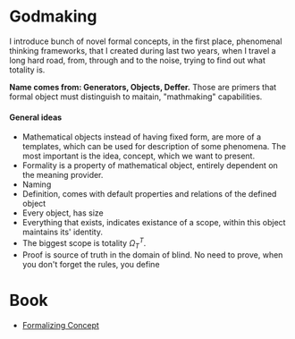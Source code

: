 # Godmaking

I introduce bunch of novel formal concepts, in the first place, phenomenal thinking frameworks,
that I created during last two years, when I travel a long hard road, from, through and to the noise, trying to find out what totality is.

__Name comes from: Generators, Objects, Deffer.__
Those are primers that formal object must distinguish to maitain, "mathmaking" capabilities.


#### General ideas
 - Mathematical objects instead of having fixed form, are more of a templates, which can be used for description of some phenomena. The most important is the idea, concept, which we want to present. 
 - Formality is a property of mathematical object, entirely dependent on the meaning provider.
 - Naming 
 - Definition, comes with default properties and relations of the defined object
 - Every object, has size
 - Everything that exists, indicates existance of a scope, within this object maintains its' identity.
 - The biggest scope is totality $\Omega_T^{T}$. 
 - Proof is source of truth in the domain of blind. No need to prove, when you don't forget the rules, you define

# Book

* [Formalizing Concept](axiomatizing-concept/axiomatizing-concept.html)
